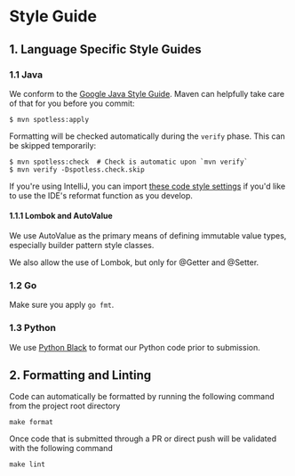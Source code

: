 # Style Guide

## 1. Language Specific Style Guides

### 1.1 Java

We conform to the [Google Java Style Guide](https://google.github.io/styleguide/javaguide.html). Maven can helpfully take care of that for you before you commit:

```text
$ mvn spotless:apply
```

Formatting will be checked automatically during the `verify` phase. This can be skipped temporarily:

```text
$ mvn spotless:check  # Check is automatic upon `mvn verify`
$ mvn verify -Dspotless.check.skip
```

If you're using IntelliJ, you can import [these code style settings](https://github.com/google/styleguide/blob/gh-pages/intellij-java-google-style.xml) if you'd like to use the IDE's reformat function as you develop.

#### 1.1.1 Lombok and AutoValue

We use AutoValue as the primary means of defining immutable value types, especially builder pattern style classes. 

We also allow the use of Lombok, but only for @Getter and @Setter. 

### 1.2 Go

Make sure you apply `go fmt`.

### 1.3 Python

We use [Python Black](https://github.com/psf/black) to format our Python code prior to submission.

## 2. Formatting and Linting

Code can automatically be formatted by running the following command from the project root directory

```text
make format
```

Once code that is submitted through a PR or direct push will be validated with the following command

```text
make lint
```

